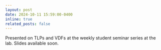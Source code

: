 ```yaml
---
layout: post
date: 2024-10-11 15:59:00-0400
inline: true
related_posts: false
---
```


Presented on TLPs and VDFs at the weekly student seminar series at the lab. Slides available soon.

